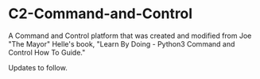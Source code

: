 # C2-Command-and-Control

A Command and Control platform that was created and modified from Joe "The Mayor" Helle's book, "Learn By Doing - Python3 Command and Control How To Guide."

Updates to follow.
